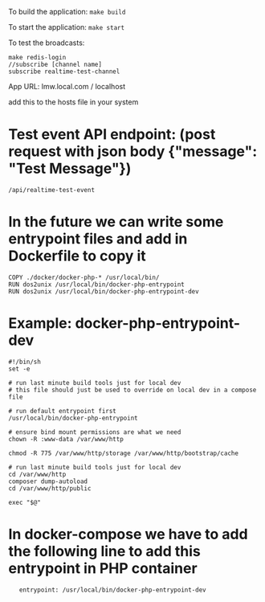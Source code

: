 To build the application:
``` make build ```

To start the application:
``` make start ```

To test the broadcasts:
``` 
make redis-login
//subscribe [channel name]
subscribe realtime-test-channel

```
App URL: lmw.local.com / localhost

add this to the hosts file in your system

# Test event API endpoint: (post request with json body {"message": "Test Message"})
```
/api/realtime-test-event
```






# In the future we can write some entrypoint files and add in Dockerfile to copy it
```
COPY ./docker/docker-php-* /usr/local/bin/
RUN dos2unix /usr/local/bin/docker-php-entrypoint
RUN dos2unix /usr/local/bin/docker-php-entrypoint-dev
```


# Example: docker-php-entrypoint-dev

```
#!/bin/sh
set -e

# run last minute build tools just for local dev
# this file should just be used to override on local dev in a compose file

# run default entrypoint first
/usr/local/bin/docker-php-entrypoint

# ensure bind mount permissions are what we need
chown -R :www-data /var/www/http

chmod -R 775 /var/www/http/storage /var/www/http/bootstrap/cache
  
# run last minute build tools just for local dev
cd /var/www/http
composer dump-autoload
cd /var/www/http/public

exec "$@"
```

# In docker-compose we have to add the following line to add this entrypoint in PHP container

```
   entrypoint: /usr/local/bin/docker-php-entrypoint-dev
```